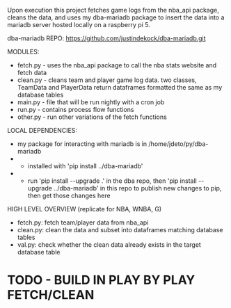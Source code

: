 Upon execution this project fetches game logs from the nba_api package, cleans the data, and uses my dba-mariadb package to insert the data into a mariadb server hosted locally on a raspberry pi 5. 

dba-mariadb REPO: https://github.com/justindekock/dba-mariadb.git

MODULES: 

- fetch.py - uses the nba_api package to call the nba stats website and fetch data
- clean.py - cleans team and player game log data. two classes, TeamData and PlayerData return dataframes formatted the same as my database tables
- main.py - file that will be run nightly with a cron job
- run.py - contains process flow functions
- other.py - run other variations of the fetch functions


LOCAL DEPENDENCIES:
- my package for interacting with mariadb is in /home/jdeto/py/dba-mariadb
- - installed with 'pip install ../dba-mariadb'
- - run 'pip install --upgrade .' in the dba repo, then 'pip install --upgrade ../dba-mariadb' in this repo to publish new changes to pip, then get those changes here

HIGH LEVEL OVERVIEW (replicate for NBA, WNBA, G)
- fetch.py: fetch team/player data from nba_api
- clean.py: clean the data and subset into dataframes matching database tables
- val.py: check whether the clean data already exists in the target database table

# TODO - BUILD IN PLAY BY PLAY FETCH/CLEAN
